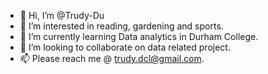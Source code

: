 - 👋 Hi, I’m @Trudy-Du
- 👀 I’m interested in reading, gardening and sports.
- 🌱 I’m currently learning Data analytics in Durham College.
- 💞️ I’m looking to collaborate on data related project.
- 📫 Please reach me @ trudy.dcl@gmail.com.

<!---
Trudy-Du/Trudy-Du is a ✨ special ✨ repository because its `README.md` (this file) appears on your GitHub profile.
You can click the Preview link to take a look at your changes.
--->
